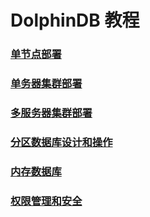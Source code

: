 # DolphinDB 教程

### [单节点部署](https://github.com/dolphindb/Tutorials_CN/blob/master/standalone_server.md)
### [单务器集群部署](https://github.com/dolphindb/Tutorials_CN/blob/master/single_machine_cluster_deploy.md)
### [多服务器集群部署](https://github.com/dolphindb/Tutorials_CN/blob/master/multi_machine_cluster_deploy.md)
### [分区数据库设计和操作](https://github.com/dolphindb/Tutorials_CN/blob/master/database.md)
### [内存数据库](https://github.com/dolphindb/Tutorials_CN/blob/master/partitioned_in_memory_table.md)
### [权限管理和安全](https://github.com/dolphindb/Tutorials_CN/blob/master/ACL_and_Security.md)
